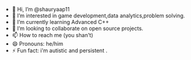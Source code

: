- 👋 Hi, I’m @shauryaap11
- 👀 I’m interested in game development,data analytics,problem solving.
- 🌱 I’m currently learning Advanced C++
- 💞️ I’m looking to collaborate on open source projects.
- 📫 How to reach me (you shan't)
- 😄 Pronouns: he/him
- ⚡ Fun fact: i'm autistic and persistent .

<!---
shauryaap11/shauryaap11 is a ✨ special ✨ repository because its `README.md` (this file) appears on your GitHub profile.
You can click the Preview link to take a look at your changes.
--->
